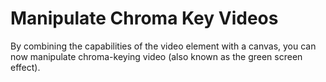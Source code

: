# Manipulate Chroma Key Videos

By combining the capabilities of the video element with a canvas, you can now manipulate chroma-keying video (also known as the green screen effect).

